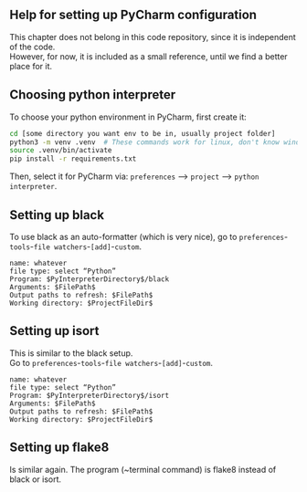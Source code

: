 ## Help for setting up PyCharm configuration
This chapter does not belong in this code repository, since it is
independent of the code.<br>
However, for now, it is included as a small reference, until we find a better place for it.

## Choosing python interpreter
To choose your python environment in PyCharm, first create it:

```bash
cd [some directory you want env to be in, usually project folder]
python3 -m venv .venv  # These commands work for linux, don't know windows
source .venv/bin/activate
pip install -r requirements.txt
```
Then, select it for PyCharm via: `preferences` --> `project` --> `python interpreter`.

## Setting up black
To use black as an auto-formatter (which is very nice), go to `preferences`-`tools`-`file watchers`-`[add]`-`custom`.
```
name: whatever
file type: select “Python”
Program: $PyInterpreterDirectory$/black
Arguments: $FilePath$
Output paths to refresh: $FilePath$
Working directory: $ProjectFileDir$
```

## Setting up isort
This is similar to the black setup. <br>
Go to `preferences`-`tools`-`file watchers`-`[add]`-`custom`.
```
name: whatever
file type: select “Python”
Program: $PyInterpreterDirectory$/isort
Arguments: $FilePath$
Output paths to refresh: $FilePath$
Working directory: $ProjectFileDir$
```

## Setting up flake8
Is similar again. The program (~terminal command) is flake8 instead of black or isort.